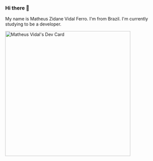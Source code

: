 ### Hi there 👋

My name is Matheus Zidane Vidal Ferro.
I'm from Brazil.
I'm currently studying to be a developer.


<a href="https://app.daily.dev/matheuszvidal"><img src="https://api.daily.dev/devcards/e6a60d3e68ad42808cb2d00db5dcf2e1.png?r=la2" width="400" alt="Matheus Vidal's Dev Card"/></a>
<!--
**matheuszvidal/matheuszvidal** is a ✨ _special_ ✨ repository because its `README.md` (this file) appears on your GitHub profile.

Here are some ideas to get you started:

- 🔭 I’m currently working on ...
- 🌱 I’m currently learning ...
- 👯 I’m looking to collaborate on ...
- 🤔 I’m looking for help with ...
- 💬 Ask me about ...
- 📫 How to reach me: ...
- 😄 Pronouns: ...
- ⚡ Fun fact: ...
-->
